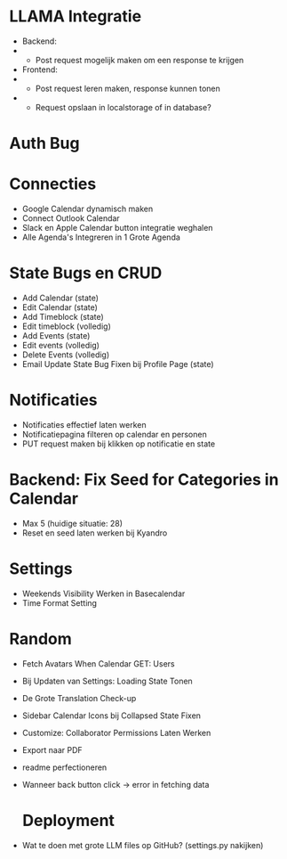 # LLAMA Integratie

- Backend:
- - Post request mogelijk maken om een response te krijgen
- Frontend:
- - Post request leren maken, response kunnen tonen
- - Request opslaan in localstorage of in database?

# Auth Bug

# Connecties

- Google Calendar dynamisch maken
- Connect Outlook Calendar
- Slack en Apple Calendar button integratie weghalen
- Alle Agenda's Integreren in 1 Grote Agenda

# State Bugs en CRUD

- Add Calendar (state)
- Edit Calendar (state)
- Add Timeblock (state)
- Edit timeblock (volledig)
- Add Events (state)
- Edit events (volledig)
- Delete Events (volledig)
- Email Update State Bug Fixen bij Profile Page (state)

# Notificaties

- Notificaties effectief laten werken
- Notificatiepagina filteren op calendar en personen
- PUT request maken bij klikken op notificatie en state

# Backend: Fix Seed for Categories in Calendar

- Max 5 (huidige situatie: 28)
- Reset en seed laten werken bij Kyandro

# Settings

- Weekends Visibility Werken in Basecalendar
- Time Format Setting

# Random

- Fetch Avatars When Calendar GET: Users
- Bij Updaten van Settings: Loading State Tonen
- De Grote Translation Check-up
- Sidebar Calendar Icons bij Collapsed State Fixen
- Customize: Collaborator Permissions Laten Werken
- Export naar PDF
- readme perfectioneren
- Wanneer back button click -> error in fetching data

  # Deployment

- Wat te doen met grote LLM files op GitHub? (settings.py nakijken)
